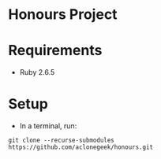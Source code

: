 # Honours Project

# Requirements
- Ruby 2.6.5

# Setup
- In a terminal, run:
``` shell
git clone --recurse-submodules https://github.com/aclonegeek/honours.git
```
